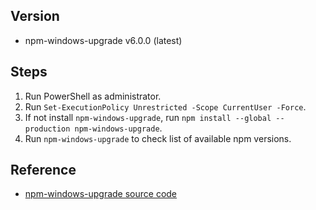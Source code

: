 ## Version
- npm-windows-upgrade v6.0.0 (latest)

## Steps
1. Run PowerShell as administrator.
2. Run `Set-ExecutionPolicy Unrestricted -Scope CurrentUser -Force`.
3. If not install `npm-windows-upgrade`, run `npm install --global --production npm-windows-upgrade`.
4. Run `npm-windows-upgrade` to check list of available npm versions.

## Reference
- [npm-windows-upgrade source code](https://github.com/felixrieseberg/npm-windows-upgrade)

